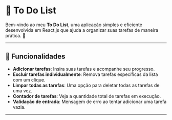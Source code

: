 # 📝 To Do List

Bem-vindo ao meu **To Do List**, uma aplicação simples e eficiente desenvolvida em React.js que ajuda a organizar suas tarefas de maneira prática. 🚀

---

## 🔗 Funcionalidades

- **Adicionar tarefas**: Insira suas tarefas e acompanhe seu progresso.
- **Excluir tarefas individualmente**: Remova tarefas específicas da lista com um clique.
- **Limpar todas as tarefas**: Uma opção para deletar todas as tarefas de uma vez.
- **Contador de tarefas**: Veja a quantidade total de tarefas em execução.
- **Validação de entrada**: Mensagem de erro ao tentar adicionar uma tarefa vazia.

---
